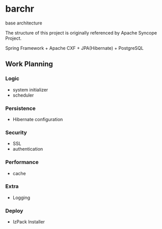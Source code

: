 # barchr
base architecture

The structure of this project is originally referenced by Apache Syncope Project.

Spring Framework + Apache CXF + JPA(Hibernate) + PostgreSQL


## Work Planning

### Logic
- system initializer
- scheduler

### Persistence
- Hibernate configuration


### Security
- SSL
- authentication

### Performance
- cache

### Extra
- Logging

### Deploy
- IzPack Installer